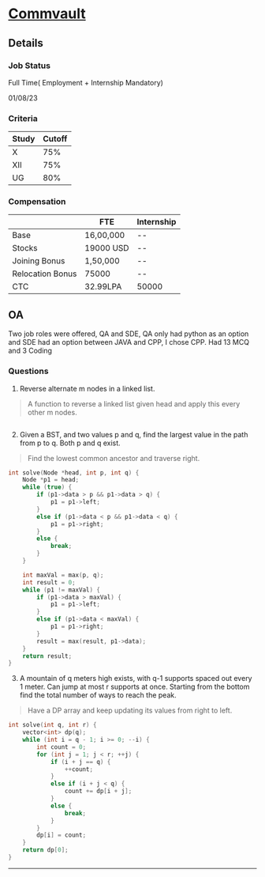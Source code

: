 # [Commvault](https://www.commvault.com/)


## Details

### Job Status

Full Time( Employment + Internship Mandatory)

01/08/23

### Criteria

|Study|Cutoff|
|-----|------|
|X|75%|
|XII|75%|
|UG|80%|


### Compensation

||FTE|Internship|
|--|-----|------|
|Base|16,00,000|--|
|Stocks|19000 USD|--|
|Joining Bonus|1,50,000|--|
|Relocation Bonus|75000|--|
|CTC|32.99LPA|50000|

## OA

Two job roles were offered, QA and SDE, QA only had python as an option and SDE had an option between JAVA and CPP, I chose CPP. Had 13 MCQ and 3 Coding

### Questions

1. Reverse alternate m nodes in a linked list.

> A function to reverse a linked list given head and apply this every other m nodes.

```cpp
```

2. Given a BST, and two values p and q, find the largest value in the path from p to q. Both p and q exist.

> Find the lowest common ancestor and traverse right.

```cpp
int solve(Node *head, int p, int q) {
    Node *p1 = head;
    while (true) {
        if (p1->data > p && p1->data > q) {
            p1 = p1->left;
        }
        else if (p1->data < p && p1->data < q) {
            p1 = p1->right;
        }
        else {
            break;
        }
    }

    int maxVal = max(p, q);
    int result = 0;
    while (p1 != maxVal) {
        if (p1->data > maxVal) {
            p1 = p1->left;
        }
        else if (p1->data < maxVal) {
            p1 = p1->right;
        }
        result = max(result, p1->data);
    }
    return result;
}
```

3. A mountain of q meters high exists, with q-1 supports spaced out every 1 meter. Can jump at most r supports at once. Starting from the bottom find the total number of ways to reach the peak.

> Have a DP array and keep updating its values from right to left.

```cpp
int solve(int q, int r) {
    vector<int> dp(q);
    while (int i = q - 1; i >= 0; --i) {
        int count = 0;
        for (int j = 1; j < r; ++j) {
            if (i + j == q) {
                ++count;
            }
            else if (i + j < q) {
                count += dp[i + j];
            }
            else {
                break;
            }
        }
        dp[i] = count;
    }
    return dp[0];
}
```
---
